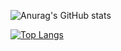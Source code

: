 ![Anurag's GitHub stats](https://github-readme-stats.vercel.app/api?username=smallkaka&show_icons=true&theme=radical)

[![Top Langs](https://github-readme-stats.vercel.app/api/top-langs/?username=anuraghazra&layout=compact)](https://github.com/anuraghazra/github-readme-stats)
